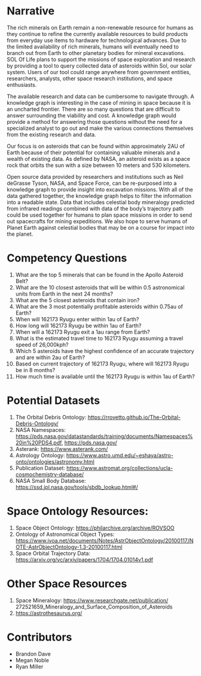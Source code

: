 # Narrative
The rich minerals on Earth remain a non-renewable resource for humans as they continue to refine the currently available resources to build products from everyday use items to hardware for technological advances. Due to the limited availability of rich minerals, humans will eventually need to branch out from Earth to other planetary bodies for mineral excavations. SOL Of Life plans to support the missions of space exploration and research by providing a tool to query collected data of asteroids within Sol, our solar system. Users of our tool could range anywhere from government entities, researchers, analysts, other space research institutions, and space enthusiasts. 

The available research and data can be cumbersome to navigate through. A knowledge graph is interesting in the case of mining in space because it is an uncharted frontier. There are so many questions that are difficult to answer surrounding the viability and cost. A knowledge graph would provide a method for answering those questions without the need for a specialized analyst to go out and make the various connections themselves from the existing research and data.

Our focus is on asteroids that can be found within approximately 2AU of Earth because of their potential for containing valuable minerals and a wealth of existing data. As defined by NASA, an asteroid exists as a space rock that orbits the sun with a size between 10 meters and 530 kilometers. 

Open source data provided by researchers and institutions such as Neil deGrasse Tyson, NASA, and Space Force, can be re-purposed into a knowledge graph to provide insight into excavation missions. With all of the data gathered together, the knowledge graph helps to filter the information into a readable state. Data that includes celestial body mineralogy predicted from infrared readings combined with data of the body’s trajectory path could be used together for humans to plan space missions in order to send out spacecrafts for mining expeditions. We also hope to serve humans of Planet Earth against celestial bodies that may be on a course for impact into the planet.

#  Competency Questions
1. What are the top 5 minerals that can be found in the Apollo Asteroid Belt?  
2. What are the 10 closest asteroids that will be within 0.5 astronomical units from Earth in the next 24 months?
3. What are the 5 closest asteroids that contain iron?
4. What are the 3 most potentially profitable asteroids within 0.75au of Earth?  
5. When will 162173 Ryugu enter within 1au of Earth?
6. How long will 162173 Ryugu be within 1au of Earth?
7. When will a 162173 Ryugu exit a 1au range from Earth?
8. What is the estimated travel time to 162173 Ryugu assuming a travel speed of 26,000kph?
9. Which 5 asteroids have the highest confidence of an accurate trajectory and are within 2au of Earth?
10. Based on current trajectory of 162173 Ryugu, where will 162173 Ryugu be in 8 months?
11. How much time is available until the 162173 Ryugu is within 1au of Earth?

#  Potential Datasets
1. The Orbital Debris Ontology:  https://rrovetto.github.io/The-Orbital-Debris-Ontology/  
2. NASA Namespaces:  https://pds.nasa.gov/datastandards/training/documents/Namespaces%20in%20PDS4.pdf, https://pds.nasa.gov/
3. Asterank: https://www.asterank.com/
4. Astrology Ontology: https://www.astro.umd.edu/~eshaya/astro-onto/ontologies/astronomy.html
5. Publication Dataset:  https://www.astromat.org/collections/ucla-cosmochemistry-database/
6. NASA Small Body Database: https://ssd.jpl.nasa.gov/tools/sbdb_lookup.html#/  

# Space Ontology Resources:
1. Space Object Ontology:  https://philarchive.org/archive/ROVSOO
2. Ontology of Astronomical Object Types: https://www.ivoa.net/documents/Notes/AstrObjectOntology/20100117/NOTE-AstrObjectOntology-1.3-20100117.html
3. Space Orbital Trajectory Data: https://arxiv.org/vc/arxiv/papers/1704/1704.01014v1.pdf

# Other Space Resources
1. Space Mineralogy: https://www.researchgate.net/publication/  272521659_Mineralogy_and_Surface_Composition_of_Asteroids
2. https://astrothesaurus.org/

#  Contributors
* Brandon Dave
* Megan Noble
* Ryan Miller


